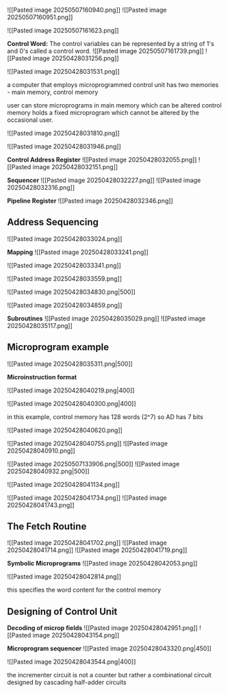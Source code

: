 ![[Pasted image 20250507160940.png]]
![[Pasted image 20250507160951.png]]

![[Pasted image 20250507161623.png]]

**Control Word:** The control variables can be represented by a string of 1's and 0's called a control word.
![[Pasted image 20250507161739.png]]
![[Pasted image 20250428031256.png]]

![[Pasted image 20250428031531.png]]

a computer that employs microprogrammed control unit has two memories - main memory, control memory

user can store microprograms in main memory which can be altered
control memory holds a fixed microprogram which cannot be altered by the occasional user.

![[Pasted image 20250428031810.png]]

![[Pasted image 20250428031946.png]]

**Control Address Register**
![[Pasted image 20250428032055.png]]
![[Pasted image 20250428032151.png]]

**Sequencer**
![[Pasted image 20250428032227.png]]
![[Pasted image 20250428032316.png]]

**Pipeline Register**
![[Pasted image 20250428032346.png]]

## Address Sequencing

![[Pasted image 20250428033024.png]]

**Mapping**
![[Pasted image 20250428033241.png]]

![[Pasted image 20250428033341.png]]

![[Pasted image 20250428033559.png]]

![[Pasted image 20250428034830.png|500]]

![[Pasted image 20250428034859.png]]

**Subroutines**
![[Pasted image 20250428035029.png]]
![[Pasted image 20250428035117.png]]

## Microprogram example

![[Pasted image 20250428035311.png|500]]

**Microinstruction format**

![[Pasted image 20250428040219.png|400]]

![[Pasted image 20250428040300.png|400]]

in this example, control memory has 128 words (2^7) so AD has 7 bits

![[Pasted image 20250428040620.png]]

![[Pasted image 20250428040755.png]]
![[Pasted image 20250428040910.png]]

![[Pasted image 20250507133906.png|500]]
![[Pasted image 20250428040932.png|500]]

![[Pasted image 20250428041134.png]]


![[Pasted image 20250428041734.png]]
![[Pasted image 20250428041743.png]]
## The Fetch Routine

![[Pasted image 20250428041702.png]]
![[Pasted image 20250428041714.png]]
![[Pasted image 20250428041719.png]]

**Symbolic Microprograms**
![[Pasted image 20250428042053.png]]

![[Pasted image 20250428042814.png]]

this specifies the word content for the control memory

## Designing of Control Unit

**Decoding of microp fields**
![[Pasted image 20250428042951.png]]
![[Pasted image 20250428043154.png]]

**Microprogram sequencer**
![[Pasted image 20250428043320.png|450]]

![[Pasted image 20250428043544.png|400]]

the incrementer circuit is not a counter but rather a combinational circuit designed by cascading half-adder circuits